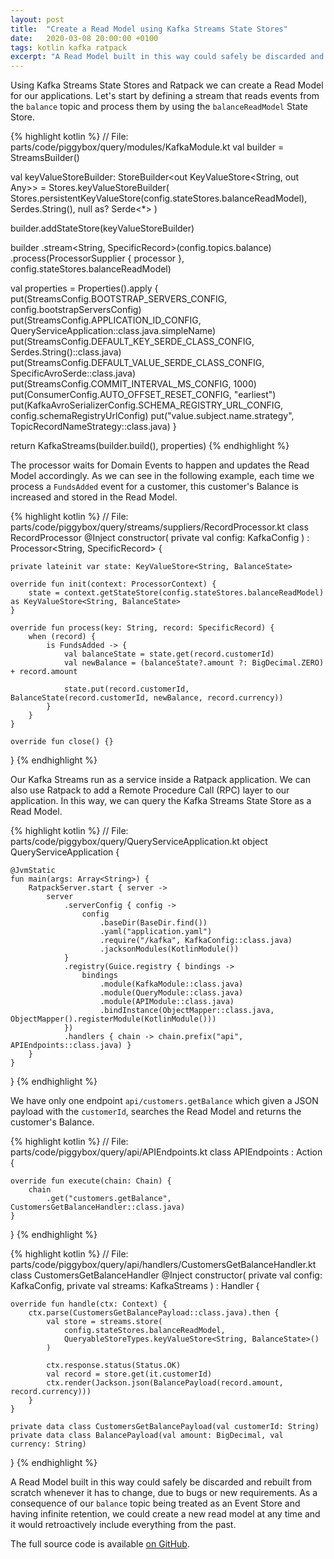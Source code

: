 ```yaml
---
layout: post
title:  "Create a Read Model using Kafka Streams State Stores"
date:   2020-03-08 20:00:00 +0100
tags: kotlin kafka ratpack
excerpt: "A Read Model built in this way could safely be discarded and rebuilt from scratch whenever it has to change, due to bugs or new requirements."
---
```

Using Kafka Streams State Stores and Ratpack we can create a Read Model for our applications. Let's start by defining a stream that reads events from the `balance` topic and process them by using the `balanceReadModel` State Store.

{% highlight kotlin %}
// File: parts/code/piggybox/query/modules/KafkaModule.kt
val builder = StreamsBuilder()

val keyValueStoreBuilder: StoreBuilder<out KeyValueStore<String, out Any>> =
    Stores.keyValueStoreBuilder(
        Stores.persistentKeyValueStore(config.stateStores.balanceReadModel),
        Serdes.String(),
        null as? Serde<*>
    )

builder.addStateStore(keyValueStoreBuilder)

builder
    .stream<String, SpecificRecord>(config.topics.balance)
    .process(ProcessorSupplier { processor }, config.stateStores.balanceReadModel)

val properties = Properties().apply {
    put(StreamsConfig.BOOTSTRAP_SERVERS_CONFIG, config.bootstrapServersConfig)
    put(StreamsConfig.APPLICATION_ID_CONFIG, QueryServiceApplication::class.java.simpleName)
    put(StreamsConfig.DEFAULT_KEY_SERDE_CLASS_CONFIG, Serdes.String()::class.java)
    put(StreamsConfig.DEFAULT_VALUE_SERDE_CLASS_CONFIG, SpecificAvroSerde::class.java)
    put(StreamsConfig.COMMIT_INTERVAL_MS_CONFIG, 1000)
    put(ConsumerConfig.AUTO_OFFSET_RESET_CONFIG, "earliest")
    put(KafkaAvroSerializerConfig.SCHEMA_REGISTRY_URL_CONFIG, config.schemaRegistryUrlConfig)
    put("value.subject.name.strategy", TopicRecordNameStrategy::class.java)
}

return KafkaStreams(builder.build(), properties)
{% endhighlight %}

The processor waits for Domain Events to happen and updates the Read Model accordingly. 
As we can see in the following example, each time we process a `FundsAdded` event for a customer, this customer's Balance is increased and stored in the Read Model.

{% highlight kotlin %}
// File: parts/code/piggybox/query/streams/suppliers/RecordProcessor.kt
class RecordProcessor @Inject constructor(
    private val config: KafkaConfig
) : Processor<String, SpecificRecord> {

    private lateinit var state: KeyValueStore<String, BalanceState>

    override fun init(context: ProcessorContext) {
        state = context.getStateStore(config.stateStores.balanceReadModel) as KeyValueStore<String, BalanceState>
    }

    override fun process(key: String, record: SpecificRecord) {
        when (record) {
            is FundsAdded -> {
                val balanceState = state.get(record.customerId)
                val newBalance = (balanceState?.amount ?: BigDecimal.ZERO) + record.amount

                state.put(record.customerId, BalanceState(record.customerId, newBalance, record.currency))
            }
        }
    }

    override fun close() {}
}
{% endhighlight %}

Our Kafka Streams run as a service inside a Ratpack application. We can also use Ratpack to add a Remote Procedure Call (RPC) layer to our application. In this way, we can query the Kafka Streams State Store as a Read Model. 

{% highlight kotlin %}
// File: parts/code/piggybox/query/QueryServiceApplication.kt
object QueryServiceApplication {

    @JvmStatic
    fun main(args: Array<String>) {
        RatpackServer.start { server ->
            server
                .serverConfig { config ->
                    config
                        .baseDir(BaseDir.find())
                        .yaml("application.yaml")
                        .require("/kafka", KafkaConfig::class.java)
                        .jacksonModules(KotlinModule())
                }
                .registry(Guice.registry { bindings ->
                    bindings
                        .module(KafkaModule::class.java)
                        .module(QueryModule::class.java)
                        .module(APIModule::class.java)
                        .bindInstance(ObjectMapper::class.java, ObjectMapper().registerModule(KotlinModule()))
                })
                .handlers { chain -> chain.prefix("api", APIEndpoints::class.java) }
        }
    }
}
{% endhighlight %}

We have only one endpoint `api/customers.getBalance` which given a JSON payload with the `customerId`, searches the Read Model and returns the customer's Balance.

{% highlight kotlin %}
// File: parts/code/piggybox/query/api/APIEndpoints.kt
class APIEndpoints : Action<Chain> {

    override fun execute(chain: Chain) {
        chain
            .get("customers.getBalance", CustomersGetBalanceHandler::class.java)
    }
}
{% endhighlight %}

{% highlight kotlin %}
// File: parts/code/piggybox/query/api/handlers/CustomersGetBalanceHandler.kt
class CustomersGetBalanceHandler @Inject constructor(
    private val config: KafkaConfig,
    private val streams: KafkaStreams
) : Handler {

    override fun handle(ctx: Context) {
        ctx.parse(CustomersGetBalancePayload::class.java).then {
            val store = streams.store(
                config.stateStores.balanceReadModel,
                QueryableStoreTypes.keyValueStore<String, BalanceState>()
            )

            ctx.response.status(Status.OK)
            val record = store.get(it.customerId)
            ctx.render(Jackson.json(BalancePayload(record.amount, record.currency)))
        }
    }

    private data class CustomersGetBalancePayload(val customerId: String)
    private data class BalancePayload(val amount: BigDecimal, val currency: String)
}
{% endhighlight %}

A Read Model built in this way could safely be discarded and rebuilt from scratch whenever it has to change, due to bugs or new requirements. 
As a consequence of our `balance` topic being treated as an Event Store and having infinite retention, we could create a new read model at any time and it would retroactively include everything from the past.

The full source code is available [on GitHub][github].

[github]: https://github.com/casasprunes/piggybox
